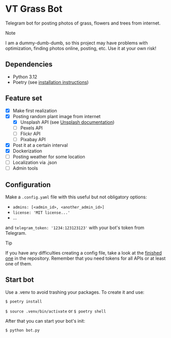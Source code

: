 # VT Grass Bot

Telegram bot for posting photos of grass, flowers and trees from internet.

> [!NOTE]
> I am a dummy-dumb-dumb, so this project may have problems with optimization, finding photos online, posting, etc. Use it at your own risk!

## Dependencies

- Python 3.12
- Poetry (see [installation instructions](https://python-poetry.org/docs/#installation))

## Feature set

- [x] Make first realization
- [x] Posting random plant image from internet
    - [x] Unsplash API (see [Unsplash documentation](https://unsplash.com/documentation))
    - [ ] Pexels API
    - [ ] Flickr API
    - [ ] Pixabay API
- [x] Post it at a certain interval
- [x] Dockerization
- [ ] Posting weather for some location
- [ ] Localization via .json
- [ ] Admin tools

## Configuration

Make a `.config.yaml` file with this useful but not obligatory options:
- ```admins: [<admin_id>, <another_admin_id>]```
- ```license: 'MIT license...'```
- ...

and `telegram_token: '1234:123123123'` with your bot's token from Telegram.

> [!TIP]
> If you have any difficulties creating a config file, take a look at the [finished one](./config.yaml) in the repository.
> Remember that you need tokens for all APIs or at least one of them.

## Start bot

Use a .venv to avoid trashing your packages. To create it and use:

```$ poetry install```

```$ source .venv/bin/activate``` or ```$ poetry shell```

After that you can start your bot's init:

```$ python bot.py```
